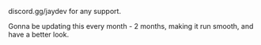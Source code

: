 discord.gg/jaydev for any support.

Gonna be updating this every month - 2 months, making it run smooth, and have a better look.
